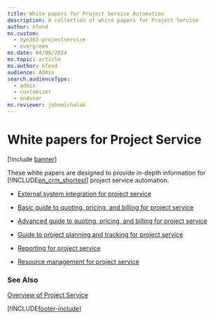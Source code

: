 ```yaml
---
title: White papers for Project Service Automation
description: A collection of white papers for Project Service
author: kfend
ms.custom: 
  - dyn365-projectservice
  - evergreen
ms.date: 04/09/2024
ms.topic: article
ms.author: kfend
audience: Admin
search.audienceType: 
  - admin
  - customizer
  - enduser
ms.reviewer: johnmichalak
---
```

# White papers for Project Service

[!include [banner](../includes/psa-now-project-operations.md)]

These white papers are designed to provide in-depth information for [!INCLUDE[pn_crm_shortest](../includes/pn-crm-shortest.md)] project service automation.

-   [External system integration for project service](https://go.microsoft.com/fwlink/?LinkId=825445)

-   [Basic guide to quoting, pricing, and billing for project service](https://go.microsoft.com/fwlink/?LinkId=825241)

-   [Advanced guide to quoting, pricing, and billing for project service](https://go.microsoft.com/fwlink/?LinkId=825242)

-   [Guide to project planning and tracking for project service](https://go.microsoft.com/fwlink/?LinkId=825243)

-   [Reporting for project service](https://go.microsoft.com/fwlink/?LinkId=825446)

-   [Resource management for project service](https://go.microsoft.com/fwlink/?LinkId=825244)

### See Also
 [Overview of Project Service](../psa/overview.md)


[!INCLUDE[footer-include](../includes/footer-banner.md)]
